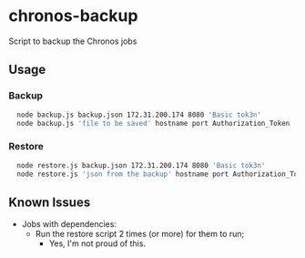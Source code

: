 # chronos-backup
Script to backup the Chronos jobs

## Usage
### Backup
```bash
  node backup.js backup.json 172.31.200.174 8080 'Basic tok3n'
  node backup.js 'file to be saved' hostname port Authorization_Token
```

### Restore
```bash
  node restore.js backup.json 172.31.200.174 8080 'Basic tok3n'
  node restore.js 'json from the backup' hostname port Authorization_Token
```

## Known Issues
- Jobs with dependencies:
  - Run the restore script 2 times (or more) for them to run;
    - Yes, I'm not proud of this.
